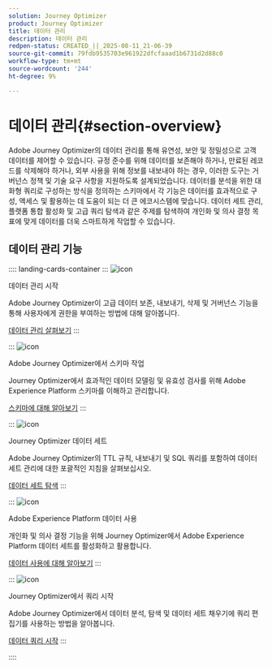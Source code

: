 ```yaml
---
solution: Journey Optimizer
product: Journey Optimizer
title: 데이터 관리
description: 데이터 관리
redpen-status: CREATED_||_2025-08-11_21-06-39
source-git-commit: 79fdb9535703e961922dfcfaaad1b6731d2d88c0
workflow-type: tm+mt
source-wordcount: '244'
ht-degree: 9%

---
```



# 데이터 관리{#section-overview}

Adobe Journey Optimizer의 데이터 관리를 통해 유연성, 보안 및 정밀성으로 고객 데이터를 제어할 수 있습니다. 규정 준수를 위해 데이터를 보존해야 하거나, 만료된 레코드를 삭제해야 하거나, 외부 사용을 위해 정보를 내보내야 하는 경우, 이러한 도구는 거버넌스 정책 및 기술 요구 사항을 지원하도록 설계되었습니다. 데이터를 분석을 위한 대화형 쿼리로 구성하는 방식을 정의하는 스키마에서 각 기능은 데이터를 효과적으로 구성, 액세스 및 활용하는 데 도움이 되는 더 큰 에코시스템에 맞습니다. 데이터 세트 관리, 플랫폼 통합 활성화 및 고급 쿼리 탐색과 같은 주제를 탐색하여 개인화 및 의사 결정 목표에 맞게 데이터를 더욱 스마트하게 작업할 수 있습니다.

## 데이터 관리 기능

:::: landing-cards-container
:::
![icon](https://cdn.experienceleague.adobe.com/icons/book.svg?lang=ko)

데이터 관리 시작

Adobe Journey Optimizer이 고급 데이터 보존, 내보내기, 삭제 및 거버넌스 기능을 통해 사용자에게 권한을 부여하는 방법에 대해 알아봅니다.

[데이터 관리 살펴보기](../using/data/gs-data.md)
:::

:::
![icon](https://cdn.experienceleague.adobe.com/icons/puzzle-piece.svg?lang=ko)

Adobe Journey Optimizer에서 스키마 작업

Journey Optimizer에서 효과적인 데이터 모델링 및 유효성 검사를 위해 Adobe Experience Platform 스키마를 이해하고 관리합니다.

[스키마에 대해 알아보기](../using/data/get-started-schemas.md)
:::

:::
![icon](https://cdn.experienceleague.adobe.com/icons/database.svg?lang=ko)

Journey Optimizer 데이터 세트

Adobe Journey Optimizer의 TTL 규칙, 내보내기 및 SQL 쿼리를 포함하여 데이터 세트 관리에 대한 포괄적인 지침을 살펴보십시오.

[데이터 세트 탐색](datasets-landing-page.md)
:::

:::
![icon](https://cdn.experienceleague.adobe.com/icons/bullseye.svg?lang=ko)

Adobe Experience Platform 데이터 사용

개인화 및 의사 결정 기능을 위해 Journey Optimizer에서 Adobe Experience Platform 데이터 세트를 활성화하고 활용합니다.

[데이터 사용에 대해 알아보기](../using/data/lookup-aep-data.md)
:::

:::
![icon](https://cdn.experienceleague.adobe.com/icons/chart-line.svg?lang=ko)

Journey Optimizer에서 쿼리 시작

Adobe Journey Optimizer에서 데이터 분석, 탐색 및 데이터 세트 채우기에 쿼리 편집기를 사용하는 방법을 알아봅니다.

[데이터 쿼리 시작](../using/data/get-started-queries.md)
:::

::::
